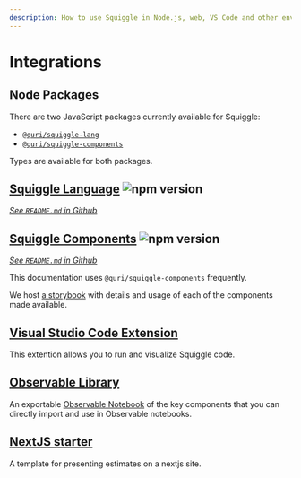 ```yaml
---
description: How to use Squiggle in Node.js, web, VS Code and other environments
---
```


# Integrations

## Node Packages

There are two JavaScript packages currently available for Squiggle:

- [`@quri/squiggle-lang`](https://www.npmjs.com/package/@quri/squiggle-lang)
- [`@quri/squiggle-components`](https://www.npmjs.com/package/@quri/squiggle-components)

Types are available for both packages.

## [Squiggle Language](https://www.npmjs.com/package/@quri/squiggle-lang) ![npm version](https://badge.fury.io/js/@quri%2Fsquiggle-lang.svg)

[_See `README.md` in Github_](https://github.com/quantified-uncertainty/squiggle/tree/develop/packages/squiggle-lang#use-the-npm-package)

## [Squiggle Components](https://www.npmjs.com/package/@quri/squiggle-components) ![npm version](https://badge.fury.io/js/@quri%2Fsquiggle-components.svg)

[_See `README.md` in Github_](https://github.com/quantified-uncertainty/squiggle/tree/develop/packages/components#usage-in-a-react-project)

This documentation uses `@quri/squiggle-components` frequently.

We host [a storybook](https://components.squiggle-language.com) with details
and usage of each of the components made available.

## [Visual Studio Code Extension](https://marketplace.visualstudio.com/items?itemName=QURI.vscode-squiggle)

This extention allows you to run and visualize Squiggle code.

## [Observable Library](https://observablehq.com/@hazelfire/squiggle)

An exportable [Observable Notebook](https://observablehq.com/@hazelfire/squiggle) of the key components that you can directly import and use in Observable notebooks.

## [NextJS starter](https://github.com/quantified-uncertainty/next-app-with-squiggle)

A template for presenting estimates on a nextjs site.
